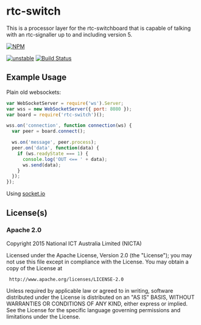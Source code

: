 # rtc-switch

This is a processor layer for the rtc-switchboard that is capable of
talking with an rtc-signaller up to and including version 5.


[![NPM](https://nodei.co/npm/rtc-switch.png)](https://nodei.co/npm/rtc-switch/)

[![unstable](https://img.shields.io/badge/stability-unstable-yellowgreen.svg)](https://github.com/dominictarr/stability#unstable) [![Build Status](https://img.shields.io/travis/rtc-io/rtc-switch.svg?branch=master)](https://travis-ci.org/rtc-io/rtc-switch) 

## Example Usage

Plain old websockets:

```js
var WebSocketServer = require('ws').Server;
var wss = new WebSocketServer({ port: 8080 });
var board = require('rtc-switch')();

wss.on('connection', function connection(ws) {
  var peer = board.connect();

  ws.on('message', peer.process);
  peer.on('data', function(data) {
    if (ws.readyState === 1) {
      console.log('OUT <== ' + data);
      ws.send(data);
    }
  });
});

```

Using [socket.io](https://github.com/Automattic/socket.io)

## License(s)

### Apache 2.0

Copyright 2015 National ICT Australia Limited (NICTA)

   Licensed under the Apache License, Version 2.0 (the "License");
   you may not use this file except in compliance with the License.
   You may obtain a copy of the License at

     http://www.apache.org/licenses/LICENSE-2.0

   Unless required by applicable law or agreed to in writing, software
   distributed under the License is distributed on an "AS IS" BASIS,
   WITHOUT WARRANTIES OR CONDITIONS OF ANY KIND, either express or implied.
   See the License for the specific language governing permissions and
   limitations under the License.
